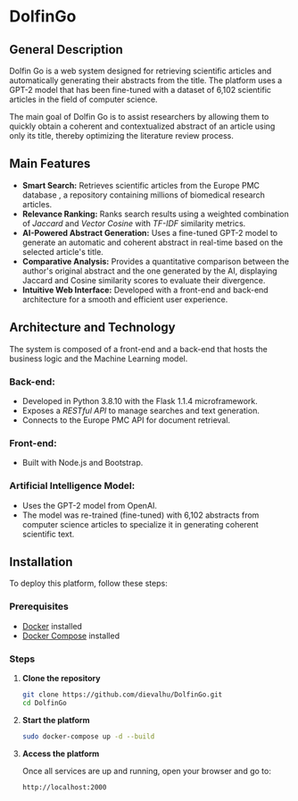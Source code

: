 # **DolfinGo**
## **General Description**
Dolfin Go is a web system designed for retrieving scientific articles and automatically generating their abstracts from the title.
The platform uses a GPT-2 model that has been fine-tuned with a dataset of 6,102 scientific articles in the field of computer science.

The main goal of Dolfin Go is to assist researchers by allowing them to quickly obtain a coherent and contextualized abstract of an article using only its title, thereby optimizing the literature review process.

## **Main Features**
* **Smart Search:** Retrieves scientific articles from the Europe PMC database , a repository containing millions of biomedical research articles.
* **Relevance Ranking:** Ranks search results using a weighted combination of *Jaccard* and *Vector Cosine* with *TF-IDF* similarity metrics.
* **AI-Powered Abstract Generation:** Uses a fine-tuned GPT-2 model to generate an automatic and coherent abstract in real-time based on the selected article's title.
* **Comparative Analysis:** Provides a quantitative comparison between the author's original abstract and the one generated by the AI, displaying Jaccard and Cosine similarity scores to evaluate their divergence.
* **Intuitive Web Interface:** Developed with a front-end and back-end architecture for a smooth and efficient user experience.

## **Architecture and Technology**
The system is composed of a front-end and a back-end that hosts the business logic and the Machine Learning model.
### **Back-end:**

* Developed in Python 3.8.10 with the Flask 1.1.4 microframework.
* Exposes a *RESTful API* to manage searches and text generation.
* Connects to the Europe PMC API for document retrieval.

### **Front-end:**

* Built with Node.js and Bootstrap.

### **Artificial Intelligence Model:**

* Uses the GPT-2 model from OpenAI.
* The model was re-trained (fine-tuned) with 6,102 abstracts from computer science articles to specialize it in generating coherent scientific text.

## **Installation**

To deploy this platform, follow these steps:

### **Prerequisites**

- [Docker](https://docs.docker.com/get-docker/) installed
- [Docker Compose](https://docs.docker.com/compose/install/) installed

### **Steps**
1. **Clone the repository**

   ```bash
   git clone https://github.com/dievalhu/DolfinGo.git
   cd DolfinGo

2. **Start the platform**
   ```bash
   sudo docker-compose up -d --build
   ```
3. **Access the platform**
   
   Once all services are up and running, open your browser and go to:
   ```
   http://localhost:2000
   ```
